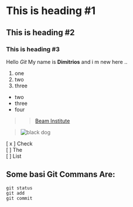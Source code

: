 # This is heading #1 
## This is heading #2
### This is heading #3 

Hello *Git* My name is **Dimitrios** and i m new here ..  
1. one 
2. two 
3. three  
+ two  
+ three  
+ four  
>>[Beam Institute](https://beaminstitute.org/)    
  
    

>![black dog](https://images.unsplash.com/photo-1670169141450-da63fae030aa?ixlib=rb-4.0.3&ixid=MnwxMjA3fDB8MHxwaG90by1wYWdlfHx8fGVufDB8fHx8&auto=format&fit=crop&w=627&q=80) 

[ x ] Check  
[ ] The  
[ ] List 
 
 ## Some basi Git Commans Are:  
 ```
 git status  
 git add  
 git commit 
 ```
